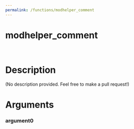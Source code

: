 ```yaml
---
permalink: /functions/modhelper_comment
---
```

# modhelper_comment  
&nbsp;  
# Description  
(No description provided. Feel free to make a pull request!) 
&nbsp;  
# Arguments
### argument0

&nbsp;    



